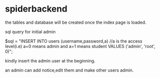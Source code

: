 # spiderbackend
the tables and database will be created once the index page is loaded.


sql query for initial admin

$sql = "INSERT INTO users (username,password,a)  //a is the access level(i.e) a=0 means admin and a=1 means student
VALUES ('admin', 'root', 0)";

kindly insert the admin user at the beginning.

an admin can add notice,edit them and make other users admin.


